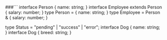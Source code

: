 ###```
interface Person {
  name: string;
}
interface Employee extends Person {
  salary: number;
}
type Person = {
  name: string;
}
type Employee = Person & {
  salary: number;
}

type Status = "pending" | "success" | "error";
interface Dog {
  name: string;
}
interface Dog {
  breed: string;
}

```
